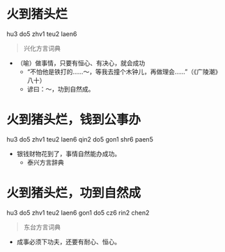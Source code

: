 # 火到猪头烂
hu3 do5 zhv1 teu2 laen6
> 兴化方言词典
- （喻）做事情，只要有恒心、有决心，就会成功
  - “不怕他是铁打的……～，等我去撞个木钟儿，再做理会……”（《广陵潮》八十）
  - 谚曰：～，功到自然成。

# 火到猪头烂，钱到公事办
hu3 do5 zhv1 teu2 laen6 qin2 do5 gon1 shr6 paen5
+ 银钱财物花到了，事情自然能办成功。
  * 泰兴方言辞典

# 火到猪头烂，功到自然成
hu3 do5 zhv1 teu2 laen6 gon1 do5 cz6 rin2 chen2
> 东台方言词典
- 成事必须下功夫，还要有耐心、恒心。
